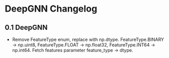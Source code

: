 # DeepGNN Changelog

## 0.1 DeepGNN

* Remove FeatureType enum, replace with np.dtype. FeatureType.BINARY -> np.uint8, FeatureType.FLOAT -> np.float32, FeatureType.INT64 -> np.int64. Fetch features parameter feature_type -> dtype.

